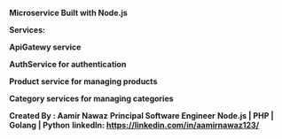 **Microservice Built with Node.js**

**Services:**

**ApiGatewy service**

**AuthService for authentication**

**Product service for managing products**

**Category services for managing categories**

**Created By : Aamir Nawaz**
**Principal Software Engineer**
**Node.js | PHP | Golang | Python**
**linkedIn: https://linkedin.com/in/aamirnawaz123/**

